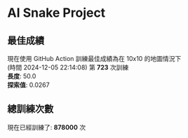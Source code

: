 
# AI Snake Project

## **最佳成績**





































































































































































































現在使用 GitHub Action 訓練最佳成績為在 10x10 的地圖情況下  
(時間 2024-12-05 22:14:08) 第 **723** 次訓練  
**長度**: 50.0  
**探索值**: 0.0267











































































































































































































































































































































































































## 總訓練次數
現在已經訓練了: **878000** 次
